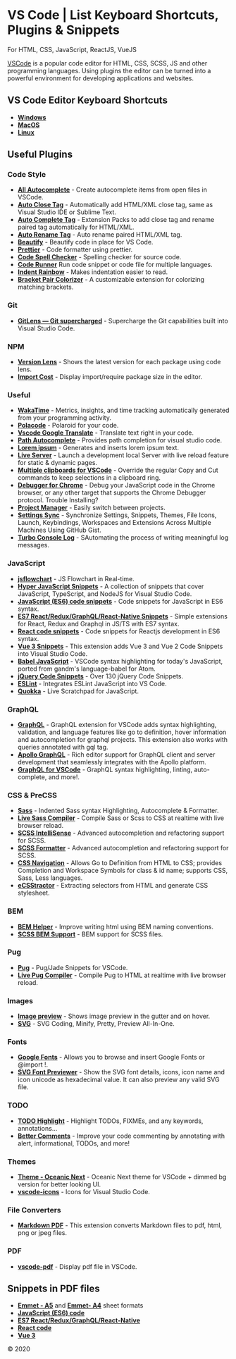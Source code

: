 # VS Code | List Keyboard Shortcuts, Plugins & Snippets

For HTML, CSS, JavaScript, ReactJS, VueJS

[VSCode] is a popular code editor for HTML, CSS, SCSS, JS and other programming languages.
Using plugins the editor can be turned into a powerful environment for developing applications and websites.

## VS Code Editor Keyboard Shortcuts

- **[Windows]**
- **[MacOS]**
- **[Linux]**

[windows]: https://github.com/GrafSoul/vscode-plugins/blob/master/doc/keyboard-shortcuts-windows.pdf
[macos]: https://github.com/GrafSoul/vscode-plugins/blob/master/doc/keyboard-shortcuts-macos.pdf
[linux]: https://github.com/GrafSoul/vscode-plugins/blob/master/doc/keyboard-shortcuts-linux.pdf

## Useful Plugins

### Code Style

- **[All Autocomplete]** - Create autocomplete items from open files in VSCode.
- **[Auto Close Tag]** - Automatically add HTML/XML close tag, same as Visual Studio IDE or Sublime Text.
- **[Auto Complete Tag]** - Extension Packs to add close tag and rename paired tag automatically for HTML/XML.
- **[Auto Rename Tag]** - Auto rename paired HTML/XML tag.
- **[Beautify]** - Beautify code in place for VS Code.
- **[Prettier]** - Code formatter using prettier.
- **[Code Spell Checker]** - Spelling checker for source code.
- **[Code Runner]** Run code snippet or code file for multiple languages.
- **[Indent Rainbow]** - Makes indentation easier to read.
- **[Bracket Pair Colorizer]** - A customizable extension for colorizing matching brackets.

### Git

- **[GitLens — Git supercharged]** - Supercharge the Git capabilities built into Visual Studio Code.

### NPM

- **[Version Lens]** - Shows the latest version for each package using code lens.
- **[Import Cost]** - Display import/require package size in the editor.

### Useful

- **[WakaTime]** - Metrics, insights, and time tracking automatically generated from your programming activity.
- **[Polacode]** - Polaroid for your code.
- **[Vscode Google Translate]** - Translate text right in your code.
- **[Path Autocomplete]** - Provides path completion for visual studio code.
- **[Lorem ipsum]** - Generates and inserts lorem ipsum text.
- **[Live Server]** - Launch a development local Server with live reload feature for static & dynamic pages.
- **[Multiple clipboards for VSCode]** - Override the regular Copy and Cut commands to keep selections in a clipboard ring.
- **[Debugger for Chrome]** - Debug your JavaScript code in the Chrome browser, or any other target that supports the Chrome Debugger protocol. Trouble Installing?
- **[Project Manager]** - Easily switch between projects.
- **[Settings Sync]** - Synchronize Settings, Snippets, Themes, File Icons, Launch, Keybindings, Workspaces and Extensions Across Multiple Machines Using GitHub Gist.
- **[Turbo Console Log]** - SAutomating the process of writing meaningful log messages.

### JavaScript

- **[jsflowchart]** - JS Flowchart in Real-time.
- **[Hyper JavaScript Snippets]** - A collection of snippets that cover JavaScript, TypeScript, and NodeJS for Visual Studio Code.
- **[JavaScript (ES6) code snippets]** - Code snippets for JavaScript in ES6 syntax.
- **[ES7 React/Redux/GraphQL/React-Native Snippets]** - Simple extensions for React, Redux and Graphql in JS/TS with ES7 syntax.
- **[React code snippets]** - Code snippets for Reactjs development in ES6 syntax.
- **[Vue 3 Snippets]** - This extension adds Vue 3 and Vue 2 Code Snippets into Visual Studio Code.
- **[Babel JavaScript]** - VSCode syntax highlighting for today's JavaScript, ported from gandm's language-babel for Atom.
- **[jQuery Code Snippets]** - Over 130 jQuery Code Snippets.
- **[ESLint]** - Integrates ESLint JavaScript into VS Code.
- **[Quokka]** - Live Scratchpad for JavaScript.

### GraphQL

- **[GraphQL]** - GraphQL extension for VSCode adds syntax highlighting, validation, and language features like go to definition, hover information and autocompletion for graphql projects. This extension also works with queries annotated with gql tag.
- **[Apollo GraphQL]** - Rich editor support for GraphQL client and server development that seamlessly integrates with the Apollo platform.
- **[GraphQL for VSCode]** - GraphQL syntax highlighting, linting, auto-complete, and more!.

### CSS & PreCSS

- **[Sass]** - Indented Sass syntax Highlighting, Autocomplete & Formatter.
- **[Live Sass Compiler]** - Compile Sass or Scss to CSS at realtime with live browser reload.
- **[SCSS IntelliSense]** - Advanced autocompletion and refactoring support for SCSS.
- **[SCSS Formatter]** - Advanced autocompletion and refactoring support for SCSS.
- **[CSS Navigation]** - Allows Go to Definition from HTML to CSS; provides Completion and Workspace Symbols for class & id name; supports CSS, Sass, Less languages.
- **[eCSStractor]** - Extracting selectors from HTML and generate CSS stylesheet.

### BEM

- **[BEM Helper]** - Improve writing html using BEM naming conventions.
- **[SCSS BEM Support]** - BEM support for SCSS files.

### Pug

- **[Pug]** - Pug/Jade Snippets for VSCode.
- **[Live Pug Compiler]** - Compile Pug to HTML at realtime with live browser reload.

### Images

- **[Image preview]** - Shows image preview in the gutter and on hover.
- **[SVG]** - SVG Coding, Minify, Pretty, Preview All-In-One.

### Fonts

- **[Google Fonts]** - Allows you to browse and insert Google Fonts <link> or @import !.
- **[SVG Font Previewer]** - Show the SVG font details, icons, icon name and icon unicode as hexadecimal value. It can also preview any valid SVG file.

### TODO

- **[TODO Highlight]** - Highlight TODOs, FIXMEs, and any keywords, annotations...
- **[Better Comments]** - Improve your code commenting by annotating with alert, informational, TODOs, and more!

### Themes

- **[Theme - Oceanic Next]** - Oceanic Next theme for VSCode + dimmed bg version for better looking UI.
- **[vscode-icons]** - Icons for Visual Studio Code.

### File Converters

- **[Markdown PDF]** - This extension converts Markdown files to pdf, html, png or jpeg files.

### PDF

- **[vscode-pdf]** - Display pdf file in VSCode.

[vscode]: https://code.visualstudio.com/
[all autocomplete]: https://marketplace.visualstudio.com/items?itemName=Atishay-Jain.All-Autocomplete
[auto close tag]: https://marketplace.visualstudio.com/items?itemName=formulahendry.auto-close-tag
[auto complete tag]: https://marketplace.visualstudio.com/items?itemName=formulahendry.auto-close-tag
[auto rename tag]: https://marketplace.visualstudio.com/items?itemName=formulahendry.auto-rename-tag
[beautify]: https://marketplace.visualstudio.com/items?itemName=HookyQR.beautify
[prettier]: https://marketplace.visualstudio.com/items?itemName=esbenp.prettier-vscode
[code runner]: https://marketplace.visualstudio.com/items?itemName=formulahendry.code-runner
[gitlens — git supercharged]: https://marketplace.visualstudio.com/items?itemName=eamodio.gitlens
[version lens]: https://marketplace.visualstudio.com/items?itemName=pflannery.vscode-versionlens&wt.mc_id=vscode-versionlens-github-vscode-contrib
[import cost]: https://marketplace.visualstudio.com/items?itemName=wix.vscode-import-cost
[path autocomplete]: https://marketplace.visualstudio.com/items?itemName=christian-kohler.path-intellisense
[live server]: https://marketplace.visualstudio.com/items?itemName=ritwickdey.LiveServer
[multiple clipboards for vscode]: https://github.com/stef-levesque/vscode-multiclip
[javascript (es6) code snippets]: https://marketplace.visualstudio.com/items?itemName=xabikos.JavaScriptSnippets
[es7 react/redux/graphql/react-native snippets]: https://marketplace.visualstudio.com/items?itemName=dsznajder.es7-react-js-snippets
[react code snippets]: https://marketplace.visualstudio.com/items?itemName=xabikos.ReactSnippets
[vue 3 snippets]: https://marketplace.visualstudio.com/items?itemName=Wscats.vue
[babel javascript]: https://marketplace.visualstudio.com/items?itemName=mgmcdermott.vscode-language-babel
[eslint]: https://marketplace.visualstudio.com/items?itemName=dbaeumer.vscode-eslint
[sass]: https://marketplace.visualstudio.com/items?itemName=Syler.sass-indented
[quokka]: https://marketplace.visualstudio.com/items?itemName=WallabyJs.quokka-vscode
[todo highlight]: https://marketplace.visualstudio.com/items?itemName=wayou.vscode-todo-highlight
[indent rainbow]: https://marketplace.visualstudio.com/items?itemName=oderwat.indent-rainbow
[bracket pair colorizer]: https://marketplace.visualstudio.com/items?itemName=CoenraadS.bracket-pair-colorizer
[lorem ipsum]: https://marketplace.visualstudio.com/items?itemName=Tyriar.lorem-ipsum
[theme - oceanic next]: https://marketplace.visualstudio.com/items?itemName=naumovs.theme-oceanicnext
[vscode-icons]: https://marketplace.visualstudio.com/items?itemName=vscode-icons-team.vscode-icons
[markdown pdf]: https://marketplace.visualstudio.com/items?itemName=yzane.markdown-pdf
[vscode-pdf]: https://marketplace.visualstudio.com/items?itemName=tomoki1207.pdf
[hyper javascript snippets]: https://marketplace.visualstudio.com/items?itemName=t7yang.hyper-javascript-snippets
[code spell checker]: https://marketplace.visualstudio.com/items?itemName=streetsidesoftware.code-spell-checker
[live sass compiler]: https://marketplace.visualstudio.com/items?itemName=ritwickdey.live-sass
[scss intellisense]: https://marketplace.visualstudio.com/items?itemName=mrmlnc.vscode-scss
[scss formatter]: https://marketplace.visualstudio.com/items?itemName=sibiraj-s.vscode-scss-formatter
[better comments]: https://marketplace.visualstudio.com/items?itemName=aaron-bond.better-comments
[bem helper]: https://marketplace.visualstudio.com/items?itemName=Box-Of-Hats.bemhelper
[ecsstractor]: https://marketplace.visualstudio.com/items?itemName=kubosho.ecsstractor
[css navigation]: https://marketplace.visualstudio.com/items?itemName=pucelle.vscode-css-navigation
[image preview]: https://marketplace.visualstudio.com/items?itemName=kisstkondoros.vscode-gutter-preview
[debugger for chrome]: https://marketplace.visualstudio.com/items?itemName=msjsdiag.debugger-for-chrome
[vscode google translate]: https://marketplace.visualstudio.com/items?itemName=funkyremi.vscode-google-translate
[project manager]: https://marketplace.visualstudio.com/items?itemName=alefragnani.project-manager
[settings sync]: https://marketplace.visualstudio.com/items?itemName=Shan.code-settings-sync
[scss bem support]: https://marketplace.visualstudio.com/items?itemName=joloyonaha.scss-bem-support
[svg]: https://marketplace.visualstudio.com/items?itemName=jock.svg
[svg font previewer]: https://marketplace.visualstudio.com/items?itemName=nkokhelox.svg-font-previewer
[jquery code snippets]: https://marketplace.visualstudio.com/items?itemName=donjayamanne.jquerysnippets
[jsflowchart]: https://marketplace.visualstudio.com/items?itemName=MULU-github.jsflowchart
[pug]: https://marketplace.visualstudio.com/items?itemName=amandeepmittal.pug
[live pug compiler]: https://marketplace.visualstudio.com/items?itemName=jaheenafsarsyed.live-pug-compiler
[google fonts]: https://marketplace.visualstudio.com/items?itemName=lior-chamla.google-fonts
[wakatime]: https://marketplace.visualstudio.com/items?itemName=WakaTime.vscode-wakatime
[turbo console log]: https://marketplace.visualstudio.com/items?itemName=ChakrounAnas.turbo-console-log
[polacode]: https://marketplace.visualstudio.com/items?itemName=pnp.polacode
[apollo graphql]: https://marketplace.visualstudio.com/items?itemName=apollographql.vscode-apollo
[graphql]: https://marketplace.visualstudio.com/items?itemName=GraphQL.vscode-graphql
[graphql for vscode]: https://marketplace.visualstudio.com/items?itemName=kumar-harsh.graphql-for-vscode

## Snippets in PDF files

- **[Emmet - A5]** and **[Emmet- A4]** sheet formats
- **[JavaScript (ES6) code]**
- **[ES7 React/Redux/GraphQL/React-Native]**
- **[React code]**
- **[Vue 3]**

[emmet - a5]: https://github.com/GrafSoul/vscode-plugins/blob/master/doc/keyboard-shortcuts-emmet-a5.pdf
[emmet- a4]: https://github.com/GrafSoul/vscode-plugins/blob/master/doc/keyboard-shortcuts-emmet-a4.pdf
[javascript (es6) code]: https://github.com/GrafSoul/vscode-plugins/blob/master/doc/keyboard-shortcuts-es6.pdf
[es7 react/redux/graphql/react-native]: https://github.com/GrafSoul/vscode-plugins/blob/master/doc/keyboard-shortcuts-es7.pdf
[react code]: https://github.com/GrafSoul/vscode-plugins/blob/master/doc/keyboard-shortcuts-react.pdf
[vue 3]: https://github.com/GrafSoul/vscode-plugins/blob/master/doc/keyboard-shortcuts-vue3.pdf

© 2020

